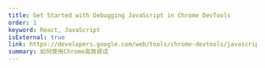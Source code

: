 ```yaml
---
title: Get Started with Debugging JavaScript in Chrome DevTools
order: 1
keyword: React, JavaScript
isExternal: true
link: https://developers.google.com/web/tools/chrome-devtools/javascript
summary: 如何使用Chrome高效调试
---
```

